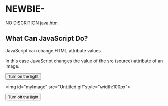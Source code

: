 # NEWBIE-
NO DISCRITION
[java.htm](https://github.com/user-attachments/files/21851057/java.htm)
<html>
<body>

<h2>What Can JavaScript Do?</h2>

<p>JavaScript can change HTML attribute values.</p>

<p>In this case JavaScript changes the value of the src (source) attribute of an image.</p>

<button onclick="document.getElementById('myImage').src='Untitled2.gif'">Turn on the light</button>

<img id="myImage" src="Untitled.gif"style="width:100px">

<button onclick="document.getElementById('myImage').src='Untitled.gif' ">Turn off the light</button>

</body>
</html>
